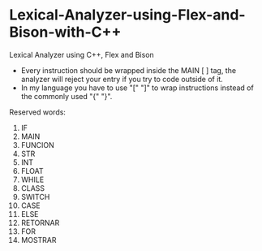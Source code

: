 # Lexical-Analyzer-using-Flex-and-Bison-with-C++
Lexical Analyzer using C++, Flex and Bison

- Every instruction should be wrapped inside the MAIN [  ] tag, the analyzer will reject your entry if you try to code outside of it.
- In my language you have to use "[" "]" to wrap instructions instead of the commonly used "{" "}".

Reserved words:
1.	IF
2.	MAIN
3.	FUNCION
4.	STR
5.	INT 
6.	FLOAT
7.	WHILE
8.	CLASS
9.	SWITCH
10.	CASE
11.	ELSE
12.	RETORNAR
13.	FOR
14.	MOSTRAR
